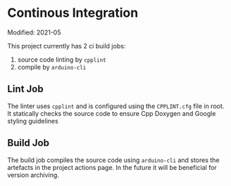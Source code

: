 # Continous Integration
Modified: 2021-05

This project currently has 2 ci build jobs:
1. source code linting by `cpplint`
2. compile by `arduino-cli`

## Lint Job
The linter uses `cpplint` and is configured using the `CPPLINT.cfg` file in root. It statically checks the source code to ensure Cpp Doxygen and Google styling guidelines

## Build Job
The build job compiles the source code using `arduino-cli` and stores the artefacts in the project actions page. In the future it will be beneficial for version archiving.